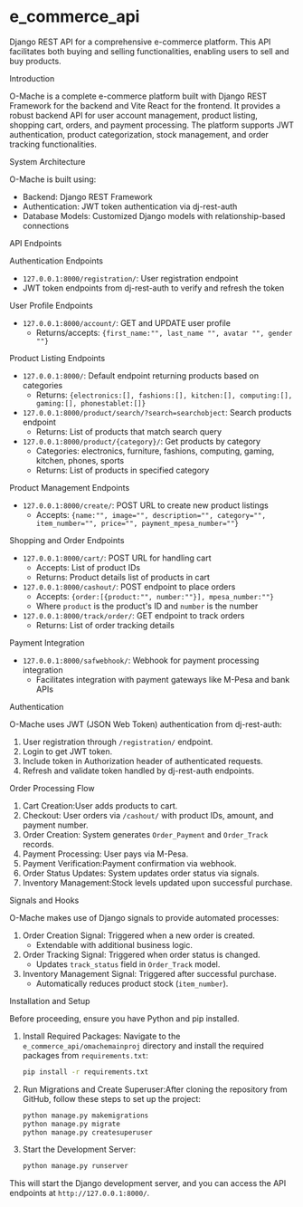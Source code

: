 # e_commerce_api
Django REST API for a comprehensive e-commerce platform. This API facilitates both buying and selling functionalities, enabling users to sell and buy products.

Introduction

O-Mache is a complete e-commerce platform built with Django REST Framework for the backend and Vite React for the frontend. It provides a robust backend API for user account management, product listing, shopping cart, orders, and payment processing. The platform supports JWT authentication, product categorization, stock management, and order tracking functionalities.

System Architecture

O-Mache is built using:

-   Backend: Django REST Framework
-   Authentication: JWT token authentication via dj-rest-auth
-   Database Models: Customized Django models with relationship-based connections

API Endpoints

Authentication Endpoints

-   `127.0.0.1:8000/registration/`: User registration endpoint
-   JWT token endpoints from dj-rest-auth to verify and refresh the token

User Profile Endpoints

-   `127.0.0.1:8000/account/`: GET and UPDATE user profile
    -   Returns/accepts: `{first_name:"", last_name "", avatar "", gender ""}`

Product Listing Endpoints

-   `127.0.0.1:8000/`: Default endpoint returning products based on categories
    -   Returns: `{electronics:[], fashions:[], kitchen:[], computing:[], gaming:[], phonestablet:[]}`
-   `127.0.0.1:8000/product/search/?search=searchobject`: Search products endpoint
    -   Returns: List of products that match search query
-   `127.0.0.1:8000/product/{category}/`: Get products by category
    -   Categories: electronics, furniture, fashions, computing, gaming, kitchen, phones, sports
    -   Returns: List of products in specified category

 Product Management Endpoints

-   `127.0.0.1:8000/create/`: POST URL to create new product listings
    -   Accepts: `{name:"", image="", description="", category="", item_number="", price="", payment_mpesa_number=""}`

 Shopping and Order Endpoints

-   `127.0.0.1:8000/cart/`: POST URL for handling cart
    -   Accepts: List of product IDs
    -   Returns: Product details list of products in cart
-   `127.0.0.1:8000/cashout/`: POST endpoint to place orders
    -   Accepts: `{order:[{product:"", number:""}], mpesa_number:""}`
    -   Where `product` is the product's ID and `number` is the number
-   `127.0.0.1:8000/track/order/`: GET endpoint to track orders
    -   Returns: List of order tracking details

 Payment Integration

-   `127.0.0.1:8000/safwebhook/`: Webhook for payment processing integration
    -   Facilitates integration with payment gateways like M-Pesa and bank APIs

 Authentication

O-Mache uses JWT (JSON Web Token) authentication from dj-rest-auth:

1.  User registration through `/registration/` endpoint.
2.  Login to get JWT token.
3.  Include token in Authorization header of authenticated requests.
4.  Refresh and validate token handled by dj-rest-auth endpoints.

 Order Processing Flow

1.  Cart Creation:User adds products to cart.
2.  Checkout: User orders via `/cashout/` with product IDs, amount, and payment number.
3.  Order Creation: System generates `Order_Payment` and `Order_Track` records.
4.  Payment Processing: User pays via M-Pesa.
5.  Payment Verification:Payment confirmation via webhook.
6.  Order Status Updates: System updates order status via signals.
7.  Inventory Management:Stock levels updated upon successful purchase.

Signals and Hooks

O-Mache makes use of Django signals to provide automated processes:

1.  Order Creation Signal: Triggered when a new order is created.
    -   Extendable with additional business logic.
2.  Order Tracking Signal: Triggered when order status is changed.
    -   Updates `track_status` field in `Order_Track` model.
3.  Inventory Management Signal: Triggered after successful purchase.
    -   Automatically reduces product stock (`item_number`).

 Installation and Setup

Before proceeding, ensure you have Python and pip installed.

1.  Install Required Packages: Navigate to the `e_commerce_api/omachemainproj` directory and install the required packages from `requirements.txt`:

    ```bash
    pip install -r requirements.txt
    ```

2.  Run Migrations and Create Superuser:After cloning the repository from GitHub, follow these steps to set up the project:

    ```bash
    python manage.py makemigrations
    python manage.py migrate
    python manage.py createsuperuser
    ```

3.  Start the Development Server:

    ```bash
    python manage.py runserver
    ```

This will start the Django development server, and you can access the API endpoints at `http://127.0.0.1:8000/`.
